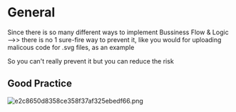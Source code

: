 # General
Since there is so many different ways to implement Bussiness Flow & Logic -->> there is no 1 sure-fire way to prevent it, like you would for uploading malicous code for .svg files, as an example


So you can't really prevent it but you can reduce the risk


## Good Practice
![e2c8650d8358ce358f37af325ebedf66.png](../../../_resources/e2c8650d8358ce358f37af325ebedf66.png)


